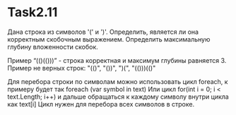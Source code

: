 # Task2.11
Дана строка из символов '(' и ')'. Определить, является ли она корректным скобочным выражением. Определить максимальную глубину вложенности скобок.

Пример “(()(()))” - строка корректная и максимум глубины равняется 3.
Пример не верных строк: "(()", "())", ")(", "(()))(()"

Для перебора строки по символам можно использовать цикл foreach, к примеру будет так foreach (var symbol in text)
Или цикл for(int i = 0; i < text.Length; i++) и дальше обращаться к каждому символу внутри цикла как text[i]
Цикл нужен для перебора всех символов в строке.
